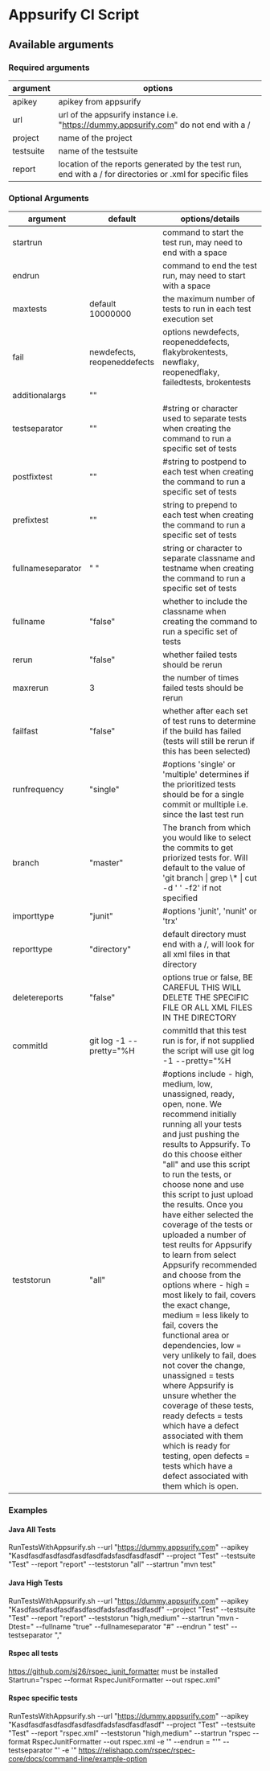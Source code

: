 # Appsurify CI Script

## Available arguments
 
### Required arguments 

| argument | options |
| --- | --- |
| apikey | apikey from appsurify |
| url | url of the appsurify instance i.e. "https://dummy.appsurify.com" do not end with a / |
| project | name of the project |
| testsuite | name of the testsuite |
| report | location of the reports generated by the test run, end with a / for directories or .xml for specific files |
  
### Optional Arguments 

| argument | default | options/details |
| --- | --- | --- |
| startrun |  | command to start the test run, may need to end with a space |
| endrun |  | command to end the test run, may need to start with a space |
| maxtests | default 10000000 | the maximum number of tests to run in each test execution set | 
| fail | newdefects, reopeneddefects | options newdefects, reopeneddefects, flakybrokentests, newflaky, reopenedflaky, failedtests, brokentests |
| additionalargs | "" |   |    
| testseparator | "" | #string or character used to separate tests when creating the command to run a specific set of tests |  
| postfixtest | "" | #string to postpend to each test  when creating the command to run a specific set of tests |
| prefixtest | "" | string to prepend to each test  when creating the command to run a specific set of tests |
| fullnameseparator | " " | string or character to separate classname and testname when creating the command to run a specific set of tests |
| fullname | "false" | whether to include the classname when creating the command to run a specific set of tests |
| rerun | "false" | whether failed tests should be rerun |
| maxrerun | 3 | the number of times failed tests should be rerun |
| failfast | "false" | whether after each set of test runs to determine if the build has failed (tests will still be rerun if this has been selected) |
| runfrequency | "single" | #options 'single' or 'multiple' determines if the prioritized tests should be for a single commit or mulltiple i.e. since the last test run |
| branch | "master" | The branch from which you would like to select the commits to get priorized tests for.  Will default to the value of 'git branch \| grep \\\* \| cut -d ' ' -f2' if not specified |
| importtype | "junit" | #options 'junit', 'nunit' or 'trx' |
| reporttype | "directory" | default directory must end with a /, will look for all xml files in that directory |
| deletereports | "false" | options true or false, BE CAREFUL THIS WILL DELETE THE SPECIFIC FILE OR ALL XML FILES IN THE DIRECTORY |
| commitId | git log -1 --pretty="%H | commitId that this test run is for, if not supplied the script will use git log -1 --pretty="%H |
| teststorun | "all" | #options include - high, medium, low, unassigned, ready, open, none.   We recommend initially running all your tests and just pushing the results to Appsurify. To do this choose either "all" and use this script to run the tests, or choose none and use this script to just upload the results. Once you have either selected the coverage of the tests or uploaded a number of test reults for Appsurify to learn from select Appsurify recommended and choose from the options where - high = most likely to fail, covers the exact change, medium = less likely to fail, covers the functional area or dependencies, low = very unlikely to fail, does not cover the change, unassigned = tests where Appsurify is unsure whether the coverage of these tests, ready defects = tests which have a defect associated with them which is ready for testing, open defects = tests which have a defect associated with them which is open. |
  

### Examples

#### Java All Tests
RunTestsWithAppsurify.sh --url "https://dummy.appsurify.com" --apikey "Kasdfasdfasdfasdfasdfasdfadsfasdfasdfasdf" --project "Test" --testsuite "Test" --report "report" --teststorun "all" --startrun "mvn test" 

#### Java High Tests
RunTestsWithAppsurify.sh --url "https://dummy.appsurify.com" --apikey "Kasdfasdfasdfasdfasdfasdfadsfasdfasdfasdf" --project "Test" --testsuite "Test" --report "report" --teststorun "high,medium" --startrun "mvn -Dtest=" --fullname "true" --fullnameseparator "#" --endrun " test" --testseparator ","


#### Rspec all tests
https://github.com/sj26/rspec_junit_formatter must be installed
Startrun="rspec --format RspecJunitFormatter --out rspec.xml"


#### Rspec specific tests
RunTestsWithAppsurify.sh --url "https://dummy.appsurify.com" --apikey "Kasdfasdfasdfasdfasdfasdfadsfasdfasdfasdf" --project "Test" --testsuite "Test" --report "rspec.xml" --teststorun "high,medium" --startrun "rspec --format RspecJunitFormatter --out rspec.xml -e '" --endrun = "'" --testseparator "' -e '"
https://relishapp.com/rspec/rspec-core/docs/command-line/example-option
